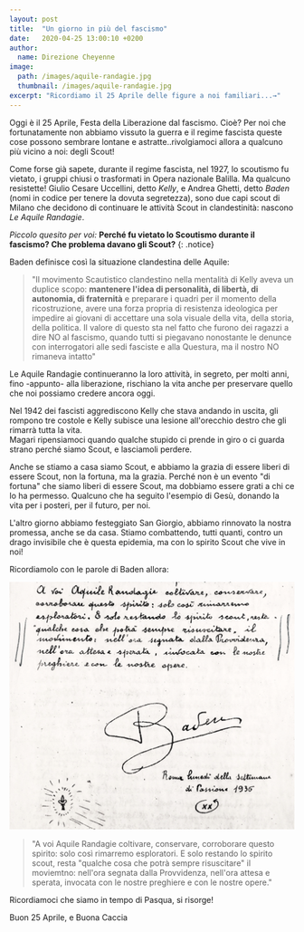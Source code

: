 ```yaml
---
layout: post
title:  "Un giorno in più del fascismo"
date:   2020-04-25 13:00:10 +0200
author:
  name: Direzione Cheyenne
image:
  path: /images/aquile-randagie.jpg
  thumbnail: /images/aquile-randagie.jpg
excerpt: "Ricordiamo il 25 Aprile delle figure a noi familiari...→"
---
```


Oggi è il 25 Aprile, Festa della Liberazione dal fascismo. Cioè?
Per noi che fortunatamente non abbiamo vissuto la guerra e il regime fascista queste cose possono sembrare lontane e astratte..rivolgiamoci allora a qualcuno più vicino a noi: degli Scout!

Come forse già sapete, durante il regime fascista, nel 1927, lo scoutismo fu vietato, i gruppi chiusi o trasformati in Opera nazionale Balilla.
Ma qualcuno resistette! Giulio Cesare Uccellini, detto *Kelly*, e Andrea Ghetti, detto *Baden* (nomi in codice per tenere la dovuta segretezza), sono due capi scout di Milano che decidono di continuare le attività Scout in clandestinità: nascono *Le Aquile Randagie*.  

*Piccolo quesito per voi:* **Perché fu vietato lo Scoutismo durante il fascismo? Che problema davano gli Scout?**
{: .notice}

Baden definisce così la situazione clandestina delle Aquile:  

> "Il movimento Scautistico clandestino nella mentalità di Kelly aveva un duplice scopo: **mantenere l'idea di personalità, di libertà, di autonomia, di fraternità** e preparare i quadri per il momento della ricostruzione, avere una forza propria di resistenza ideologica per impedire ai giovani di accettare una sola visuale della vita, della storia, della politica. Il valore di questo sta nel fatto che furono dei ragazzi a dire NO al fascismo, quando tutti si piegavano nonostante le denunce con interrogatori alle sedi fasciste e alla Questura, ma il nostro NO rimaneva intatto"

Le Aquile Randagie continueranno la loro attività, in segreto, per molti anni, fino -appunto- alla liberazione, rischiano la vita anche per preservare quello che noi possiamo credere ancora oggi.  

Nel 1942 dei fascisti aggrediscono Kelly che stava andando in uscita, gli rompono tre costole e Kelly subisce una lesione all'orecchio destro che gli rimarrà tutta la vita.  
Magari ripensiamoci quando qualche stupido ci prende in giro o ci guarda strano perché siamo Scout, e lasciamoli perdere.

Anche se stiamo a casa siamo Scout, e abbiamo la grazia di essere liberi di essere Scout, non la fortuna, ma la grazia. Perché non è un evento "di fortuna" che siamo liberi di essere Scout, ma dobbiamo essere grati a chi ce lo ha permesso. Qualcuno che ha seguito l'esempio di Gesù, donando la vita per i posteri, per il futuro, per noi.  

L'altro giorno abbiamo festeggiato San Giorgio, abbiamo rinnovato la nostra promessa, anche se da casa. Stiamo combattendo, tutti quanti, contro un drago invisibile che è questa epidemia, ma con lo spirito Scout che vive in noi!  

Ricordiamolo con le parole di Baden allora:  

![](/images/baden-risuscitare.png)

> "A voi Aquile Randagie coltivare, conservare, corroborare questo spirito: solo così rimarremo esploratori. E solo restando lo spirito scout, resta "qualche cosa che potrà sempre risuscitare" il moviemtno: nell'ora segnata dalla Provvidenza, nell'ora attesa e sperata, invocata con le nostre preghiere e con le nostre opere."

Ricordiamoci che siamo in tempo di Pasqua, si risorge!  

Buon 25 Aprile, e Buona Caccia
